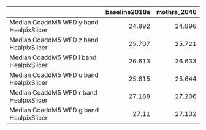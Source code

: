 |                                         |   baseline2018a |   mothra_2046 |
|:----------------------------------------|----------------:|--------------:|
| Median CoaddM5 WFD y band HealpixSlicer |          24.892 |        24.896 |
| Median CoaddM5 WFD z band HealpixSlicer |          25.707 |        25.721 |
| Median CoaddM5 WFD i band HealpixSlicer |          26.613 |        26.633 |
| Median CoaddM5 WFD u band HealpixSlicer |          25.615 |        25.644 |
| Median CoaddM5 WFD r band HealpixSlicer |          27.188 |        27.206 |
| Median CoaddM5 WFD g band HealpixSlicer |          27.11  |        27.132 |
